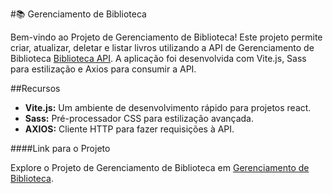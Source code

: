 #📚 Gerenciamento de Biblioteca

Bem-vindo ao Projeto de Gerenciamento de Biblioteca! Este projeto permite criar, atualizar, deletar e listar livros utilizando a API de Gerenciamento de Biblioteca [Biblioteca API](https://api-xi-plum.vercel.app/livros). A aplicação foi desenvolvida com Vite.js, Sass para estilização e Axios para consumir a API.


##Recursos

* **Vite.js:** Um ambiente de desenvolvimento rápido para projetos react.
* **Sass:** Pré-processador CSS para estilização avançada.
* **AXIOS:** Cliente HTTP para fazer requisições à API.


####Link para o Projeto

Explore o Projeto de Gerenciamento de Biblioteca em [Gerenciamento de Biblioteca](https://front-gerenciamento-biblioteca.vercel.app/).


